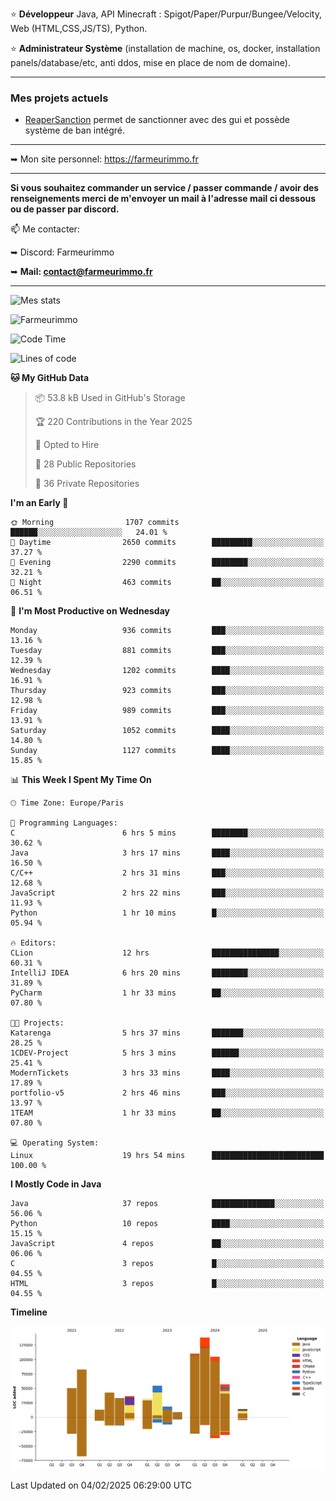 ⭐ **Développeur** Java, API Minecraft : Spigot/Paper/Purpur/Bungee/Velocity, Web (HTML,CSS,JS/TS), Python.

⭐ **Administrateur Système** (installation de machine, os, docker, installation panels/database/etc, anti ddos, mise en place de nom de domaine).

---

### Mes projets actuels
- [ReaperSanction](https://www.spigotmc.org/resources/reapersanction.89580/) permet de sanctionner avec des gui et possède système de ban intégré.

---

➥ Mon site personnel: https://farmeurimmo.fr

---

**Si vous souhaitez commander un service / passer commande / avoir des renseignements merci de m'envoyer un mail à l'adresse mail ci dessous ou de passer par discord.**

📫 Me contacter:
 
   ➥ Discord: Farmeurimmo
   
   ➥ **Mail: contact@farmeurimmo.fr**

---

![Mes stats](https://github-readme-stats.farmeurimmo.fr/api?username=Farmeurimmo&count_private=true&show_icons=true&theme=radical)

<img src="https://komarev.com/ghpvc/?username=Farmeurimmo" alt="Farmeurimmo" />

<!--START_SECTION:waka-->
![Code Time](http://img.shields.io/badge/Code%20Time-1%2C822%20hrs%2039%20mins-blue)

![Lines of code](https://img.shields.io/badge/From%20Hello%20World%20I%27ve%20Written-794.6%20thousand%20lines%20of%20code-blue)

**🐱 My GitHub Data** 

> 📦 53.8 kB Used in GitHub's Storage 
 > 
> 🏆 220 Contributions in the Year 2025
 > 
> 💼 Opted to Hire
 > 
> 📜 28 Public Repositories 
 > 
> 🔑 36 Private Repositories 
 > 
**I'm an Early 🐤** 

```text
🌞 Morning                1707 commits        ██████░░░░░░░░░░░░░░░░░░░   24.01 % 
🌆 Daytime                2650 commits        █████████░░░░░░░░░░░░░░░░   37.27 % 
🌃 Evening                2290 commits        ████████░░░░░░░░░░░░░░░░░   32.21 % 
🌙 Night                  463 commits         ██░░░░░░░░░░░░░░░░░░░░░░░   06.51 % 
```
📅 **I'm Most Productive on Wednesday** 

```text
Monday                   936 commits         ███░░░░░░░░░░░░░░░░░░░░░░   13.16 % 
Tuesday                  881 commits         ███░░░░░░░░░░░░░░░░░░░░░░   12.39 % 
Wednesday                1202 commits        ████░░░░░░░░░░░░░░░░░░░░░   16.91 % 
Thursday                 923 commits         ███░░░░░░░░░░░░░░░░░░░░░░   12.98 % 
Friday                   989 commits         ███░░░░░░░░░░░░░░░░░░░░░░   13.91 % 
Saturday                 1052 commits        ████░░░░░░░░░░░░░░░░░░░░░   14.80 % 
Sunday                   1127 commits        ████░░░░░░░░░░░░░░░░░░░░░   15.85 % 
```


📊 **This Week I Spent My Time On** 

```text
🕑︎ Time Zone: Europe/Paris

💬 Programming Languages: 
C                        6 hrs 5 mins        ████████░░░░░░░░░░░░░░░░░   30.62 % 
Java                     3 hrs 17 mins       ████░░░░░░░░░░░░░░░░░░░░░   16.50 % 
C/C++                    2 hrs 31 mins       ███░░░░░░░░░░░░░░░░░░░░░░   12.68 % 
JavaScript               2 hrs 22 mins       ███░░░░░░░░░░░░░░░░░░░░░░   11.93 % 
Python                   1 hr 10 mins        █░░░░░░░░░░░░░░░░░░░░░░░░   05.94 % 

🔥 Editors: 
CLion                    12 hrs              ███████████████░░░░░░░░░░   60.31 % 
IntelliJ IDEA            6 hrs 20 mins       ████████░░░░░░░░░░░░░░░░░   31.89 % 
PyCharm                  1 hr 33 mins        ██░░░░░░░░░░░░░░░░░░░░░░░   07.80 % 

🐱‍💻 Projects: 
Katarenga                5 hrs 37 mins       ███████░░░░░░░░░░░░░░░░░░   28.25 % 
1CDEV-Project            5 hrs 3 mins        ██████░░░░░░░░░░░░░░░░░░░   25.41 % 
ModernTickets            3 hrs 33 mins       ████░░░░░░░░░░░░░░░░░░░░░   17.89 % 
portfolio-v5             2 hrs 46 mins       ███░░░░░░░░░░░░░░░░░░░░░░   13.97 % 
1TEAM                    1 hr 33 mins        ██░░░░░░░░░░░░░░░░░░░░░░░   07.80 % 

💻 Operating System: 
Linux                    19 hrs 54 mins      █████████████████████████   100.00 % 
```

**I Mostly Code in Java** 

```text
Java                     37 repos            ██████████████░░░░░░░░░░░   56.06 % 
Python                   10 repos            ████░░░░░░░░░░░░░░░░░░░░░   15.15 % 
JavaScript               4 repos             ██░░░░░░░░░░░░░░░░░░░░░░░   06.06 % 
C                        3 repos             █░░░░░░░░░░░░░░░░░░░░░░░░   04.55 % 
HTML                     3 repos             █░░░░░░░░░░░░░░░░░░░░░░░░   04.55 % 
```



**Timeline**

![Lines of Code chart](https://raw.githubusercontent.com/Farmeurimmo/Farmeurimmo/main/assets/bar_graph.png)


 Last Updated on 04/02/2025 06:29:00 UTC
<!--END_SECTION:waka-->
